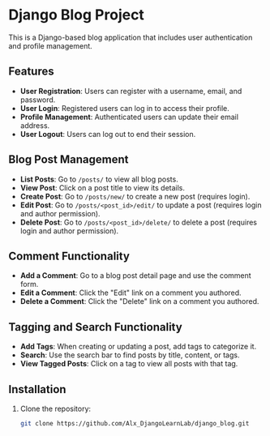 # Django Blog Project

This is a Django-based blog application that includes user authentication and profile management.

## Features

- **User Registration**: Users can register with a username, email, and password.
- **User Login**: Registered users can log in to access their profile.
- **Profile Management**: Authenticated users can update their email address.
- **User Logout**: Users can log out to end their session.

## Blog Post Management

- **List Posts**: Go to `/posts/` to view all blog posts.
- **View Post**: Click on a post title to view its details.
- **Create Post**: Go to `/posts/new/` to create a new post (requires login).
- **Edit Post**: Go to `/posts/<post_id>/edit/` to update a post (requires login and author permission).
- **Delete Post**: Go to `/posts/<post_id>/delete/` to delete a post (requires login and author permission).

## Comment Functionality

- **Add a Comment**: Go to a blog post detail page and use the comment form.
- **Edit a Comment**: Click the "Edit" link on a comment you authored.
- **Delete a Comment**: Click the "Delete" link on a comment you authored.

## Tagging and Search Functionality

- **Add Tags**: When creating or updating a post, add tags to categorize it.
- **Search**: Use the search bar to find posts by title, content, or tags.
- **View Tagged Posts**: Click on a tag to view all posts with that tag.

## Installation

1. Clone the repository:
   ```bash
   git clone https://github.com/Alx_DjangoLearnLab/django_blog.git

